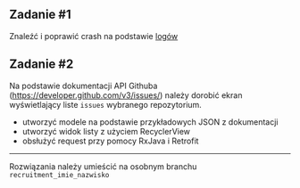## Zadanie #1
Znaleźć i poprawić crash na podstawie [logów](crash_log.txt)

## Zadanie #2
Na podstawie dokumentacji API Githuba (https://developer.github.com/v3/issues/) należy dorobić ekran wyświetlający liste `issues` wybranego repozytorium.
* utworzyć modele na podstawie przykładowych JSON z dokumentacji
* utworzyć widok listy z użyciem RecyclerView
* obsłużyć request przy pomocy RxJava i Retrofit


* * *
Rozwiązania należy umieścić na osobnym branchu `recruitment_imie_nazwisko`